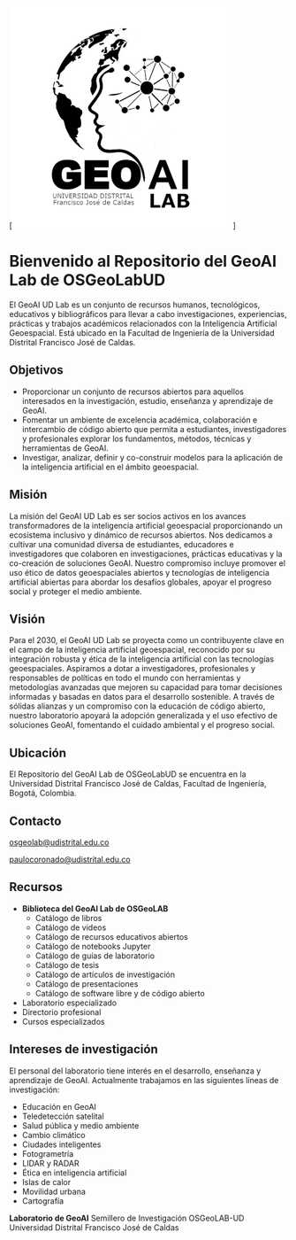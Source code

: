[![Logo GeoAI Lab Universidad Distrital Francisco José de Caldas](https://github.com/osgeolabud/geoai/blob/main/Logo_GeoAI_Lab_B_W_400.png)]

# Bienvenido al Repositorio del GeoAI Lab de OSGeoLabUD

El GeoAI UD Lab es un conjunto de recursos humanos, tecnológicos, educativos y bibliográficos para llevar a cabo investigaciones, experiencias, prácticas y trabajos académicos relacionados con la Inteligencia Artificial Geoespacial. Está ubicado en la Facultad de Ingeniería de la Universidad Distrital Francisco José de Caldas.

## Objetivos

* Proporcionar un conjunto de recursos abiertos para aquellos interesados en la investigación, estudio, enseñanza y aprendizaje de GeoAI.
* Fomentar un ambiente de excelencia académica, colaboración e intercambio de código abierto que permita a estudiantes, investigadores y profesionales explorar los fundamentos, métodos, técnicas y herramientas de GeoAI.
* Investigar, analizar, definir y co-construir modelos para la aplicación de la inteligencia artificial en el ámbito geoespacial.

## Misión
La misión del GeoAI UD Lab es ser socios activos en los avances transformadores de la inteligencia artificial geoespacial proporcionando un ecosistema inclusivo y dinámico de recursos abiertos. Nos dedicamos a cultivar una comunidad diversa de estudiantes, educadores e investigadores que colaboren en investigaciones, prácticas educativas y la co-creación de soluciones GeoAI. Nuestro compromiso incluye promover el uso ético de datos geoespaciales abiertos y tecnologías de inteligencia artificial abiertas para abordar los desafíos globales, apoyar el progreso social y proteger el medio ambiente.

## Visión
Para el 2030, el GeoAI UD Lab se proyecta como un contribuyente clave en el campo de la inteligencia artificial geoespacial, reconocido por su integración robusta y ética de la inteligencia artificial con las tecnologías geoespaciales. Aspiramos a dotar a investigadores, profesionales y responsables de políticas en todo el mundo con herramientas y metodologías avanzadas que mejoren su capacidad para tomar decisiones informadas y basadas en datos para el desarrollo sostenible. A través de sólidas alianzas y un compromiso con la educación de código abierto, nuestro laboratorio apoyará la adopción generalizada y el uso efectivo de soluciones GeoAI, fomentando el cuidado ambiental y el progreso social.

## Ubicación
El Repositorio del GeoAI Lab de OSGeoLabUD se encuentra en la Universidad Distrital Francisco José de Caldas, Facultad de Ingeniería, Bogotá, Colombia.

## Contacto

[osgeolab@udistrital.edu.co](mailto:osgeolab@udistrital.edu.co)  

[paulocoronado@udistrital.edu.co](mailto:paulocoronado@udistrital.edu.co)

## Recursos

* **Biblioteca del GeoAI Lab de OSGeoLAB**  
  * Catálogo de libros  
  * Catálogo de videos  
  * Catálogo de recursos educativos abiertos  
  * Catálogo de notebooks Jupyter  
  * Catálogo de guías de laboratorio  
  * Catálogo de tesis  
  * Catálogo de artículos de investigación  
  * Catálogo de presentaciones  
  * Catálogo de software libre y de código abierto  
* Laboratorio especializado  
* Directorio profesional  
* Cursos especializados  

## Intereses de investigación
El personal del laboratorio tiene interés en el desarrollo, enseñanza y aprendizaje de GeoAI. Actualmente trabajamos en las siguientes líneas de investigación:

* Educación en GeoAI  
* Teledetección satelital  
* Salud pública y medio ambiente  
* Cambio climático  
* Ciudades inteligentes  
* Fotogrametría  
* LIDAR y RADAR  
* Ética en inteligencia artificial  
* Islas de calor  
* Movilidad urbana  
* Cartografía

**Laboratorio de GeoAI**
Semillero de Investigación OSGeoLAB-UD
Universidad Distrital Francisco José de Caldas
